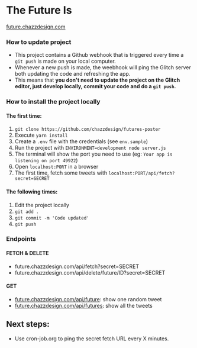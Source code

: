 The Future Is
=================

[future.chazzdesign.com](http://future.chazzdesign.com)  


### How to update project

- This project contains a Github webhook that is triggered every time a `git
push` is made on your local computer. 
- Whenever a new push is made, the weebhook will ping the Glitch
server both updating the code and refreshing the app. 
- This means that **you don't need to update the project on the Glitch editor, just develop locally, commit your code and do a `git push`.**


### How to install the project locally

#### The first time:

1. `git clone https://github.com/chazzdesign/futures-poster`
2. Execute `yarn install`
3. Create a `.env` file with the credentials (see `env.sample`)
4. Run the project with `ENVIRONMENT=development node server.js`
5. The terminal will show the port you need to use (eg: `Your app is listening on port 49922`)
6. Open `localhost:PORT` in a browser 
7. The first time, fetch some tweets with `localhost:PORT/api/fetch?secret=SECRET`

#### The following times:

1. Edit the project locally
2. `git add .`
3. `git commit -m 'Code updated'`
4. `git push`


### Endpoints

#### FETCH & DELETE
- future.chazzdesign.com/api/fetch?secret=SECRET
- future.chazzdesign.com/api/delete/future/ID?secret=SECRET

#### GET
- [future.chazzdesign.com/api/future](http://future.chazzdesign.com/api/future): show one random tweet
- [future.chazzdesign.com/api/futures](http://future.chazzdesign.com/api/futures): show all the tweets


## Next steps:

- Use cron-job.org to ping the secret fetch URL every X minutes.
